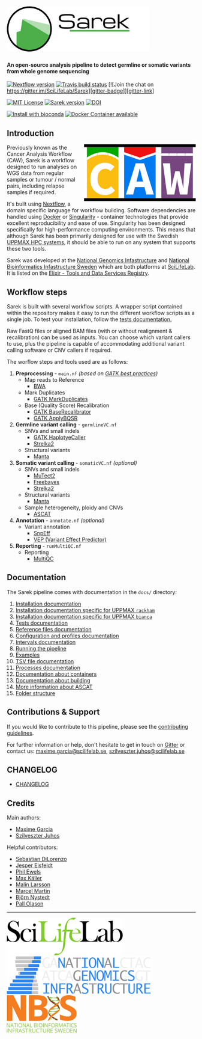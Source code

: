 # [![Sarek](https://raw.githubusercontent.com/SciLifeLab/Sarek/master/docs/images/Sarek_logo.png "Sarek")](http://opensource.scilifelab.se/projects/sarek/)

#### An open-source analysis pipeline to detect germline or somatic variants from whole genome sequencing

[![Nextflow version][nextflow-badge]][nextflow-link]
[![Travis build status][travis-badge]][travis-link]
[![Join the chat on https://gitter.im/SciLifeLab/Sarek][gitter-badge]][gitter-link]

[![MIT License][license-badge]][license-link]
[![Sarek version][version-badge]][version-link]
[![DOI][zenodo-badge]][zenodo-link]

[![Install with bioconda][bioconda-badge]][bioconda-link]
[![Docker Container available][docker-badge]][docker-link]

## Introduction

<img align="right" title="CAW" src="https://raw.githubusercontent.com/SciLifeLab/Sarek/master/docs/images/CAW_logo.png">

Previously known as the Cancer Analysis Workflow (CAW),
Sarek is a workflow designed to run analyses on WGS data from regular samples or tumour / normal pairs, including relapse samples if required.

It's built using [Nextflow][nextflow-link], a domain specific language for workflow building.
Software dependencies are handled using [Docker](https://www.docker.com) or [Singularity](http://singularity.lbl.gov) - container technologies that provide excellent reproducibility and ease of use.
Singularity has been designed specifically for high-performance computing environments.
This means that although Sarek has been primarily designed for use with the Swedish [UPPMAX HPC systems](https://www.uppmax.uu.se), it should be able to run on any system that supports these two tools.

Sarek was developed at the [National Genomics Infastructure][ngi-link] and [National Bioinformatics Infastructure Sweden][nbis-link] which are both platforms at [SciLifeLab][scilifelab-link].
It is listed on the [Elixir - Tools and Data Services Registry](https://bio.tools/Sarek).

## Workflow steps

Sarek is built with several workflow scripts.
A wrapper script contained within the repository makes it easy to run the different workflow scripts as a single job.
To test your installation, follow the [tests documentation.](https://github.com/SciLifeLab/Sarek/blob/master/docs/TESTS.md)

Raw FastQ files or aligned BAM files (with or without realignment & recalibration) can be used as inputs.
You can choose which variant callers to use, plus the pipeline is capable of accommodating additional variant calling software or CNV callers if required.

The worflow steps and tools used are as follows:

1. **Preprocessing** - `main.nf` _(based on [GATK best practices](https://software.broadinstitute.org/gatk/best-practices/))_
    * Map reads to Reference
        * [BWA](http://bio-bwa.sourceforge.net/)
    * Mark Duplicates
        * [GATK MarkDuplicates](https://github.com/broadinstitute/gatk)
    * Base (Quality Score) Recalibration
        * [GATK BaseRecalibrator](https://github.com/broadinstitute/gatk)
        * [GATK ApplyBQSR](https://github.com/broadinstitute/gatk)
2. **Germline variant calling** - `germlineVC.nf`
    * SNVs and small indels
        * [GATK HaplotyeCaller](https://github.com/broadinstitute/gatk)
        * [Strelka2](https://github.com/Illumina/strelka)
    * Structural variants
        * [Manta](https://github.com/Illumina/manta)
3. **Somatic variant calling** - `somaticVC.nf` _(optional)_
    * SNVs and small indels
        * [MuTect2](https://github.com/broadinstitute/gatk)
        * [Freebayes](https://github.com/ekg/freebayes)
        * [Strelka2](https://github.com/Illumina/strelka)
    * Structural variants
        * [Manta](https://github.com/Illumina/manta)
    * Sample heterogeneity, ploidy and CNVs
        * [ASCAT](https://github.com/Crick-CancerGenomics/ascat)
4. **Annotation** - `annotate.nf` _(optional)_
    * Variant annotation
        * [SnpEff](http://snpeff.sourceforge.net/)
        * [VEP (Variant Effect Predictor)](https://www.ensembl.org/info/docs/tools/vep/index.html)
5. **Reporting** - `runMultiQC.nf`
    * Reporting
        * [MultiQC](http://multiqc.info)

## Documentation

The Sarek pipeline comes with documentation in the `docs/` directory:

01. [Installation documentation](https://github.com/SciLifeLab/Sarek/blob/master/docs/INSTALL.md)
02. [Installation documentation specific for UPPMAX `rackham`](https://github.com/SciLifeLab/Sarek/blob/master/docs/INSTALL_RACKHAM.md)
03. [Installation documentation specific for UPPMAX `bianca`](https://github.com/SciLifeLab/Sarek/blob/master/docs/INSTALL_BIANCA.md)
04. [Tests documentation](https://github.com/SciLifeLab/Sarek/blob/master/docs/TESTS.md)
05. [Reference files documentation](https://github.com/SciLifeLab/Sarek/blob/master/docs/REFERENCES.md)
06. [Configuration and profiles documentation](https://github.com/SciLifeLab/Sarek/blob/master/docs/CONFIG.md)
07. [Intervals documentation](https://github.com/SciLifeLab/Sarek/blob/master/docs/INTERVALS.md)
08. [Running the pipeline](https://github.com/SciLifeLab/Sarek/blob/master/docs/USAGE.md)
09. [Examples](https://github.com/SciLifeLab/Sarek/blob/master/docs/USE_CASES.md)
10. [TSV file documentation](https://github.com/SciLifeLab/Sarek/blob/master/docs/TSV.md)
11. [Processes documentation](https://github.com/SciLifeLab/Sarek/blob/master/docs/PROCESS.md)
12. [Documentation about containers](https://github.com/SciLifeLab/Sarek/blob/master/docs/CONTAINERS.md)
13. [Documentation about building](https://github.com/SciLifeLab/Sarek/blob/master/docs/BUILD.md)
14. [More information about ASCAT](https://github.com/SciLifeLab/Sarek/blob/master/docs/ASCAT.md)
15. [Folder structure](https://github.com/SciLifeLab/Sarek/blob/master/docs/FOLDER.md)

## Contributions & Support

If you would like to contribute to this pipeline, please see the [contributing guidelines](https://github.com/SciLifeLab/Sarek/blob/master/.github/CONTRIBUTING.md).

For further information or help, don't hesitate to get in touch on [Gitter][gitter-link] or contact us: maxime.garcia@scilifelab.se, szilveszter.juhos@scilifelab.se

## CHANGELOG

- [CHANGELOG](https://github.com/SciLifeLab/Sarek/blob/master/CHANGELOG.md)

## Credits

Main authors:
* [Maxime Garcia](https://github.com/MaxUlysse)
* [Szilveszter Juhos](https://github.com/szilvajuhos)

Helpful contributors:
* [Sebastian DiLorenzo](https://github.com/Sebastian-D)
* [Jesper Eisfeldt](https://github.com/J35P312)
* [Phil Ewels](https://github.com/ewels)
* [Max Käller](https://github.com/gulfshores)
* [Malin Larsson](https://github.com/malinlarsson)
* [Marcel Martin](https://github.com/marcelm)
* [Björn Nystedt](https://github.com/bjornnystedt)
* [Pall Olason](https://github.com/pallolason)

--------------------------------------------------------------------------------

[![SciLifeLab](https://raw.githubusercontent.com/SciLifeLab/Sarek/master/docs/images/SciLifeLab_logo.png "SciLifeLab")][scilifelab-link]
[![NGI](https://raw.githubusercontent.com/SciLifeLab/Sarek/master/docs/images/NGI_logo.png "NGI")][ngi-link]
[![NBIS](https://raw.githubusercontent.com/SciLifeLab/Sarek/master/docs/images/NBIS_logo.png "NBIS")][nbis-link]

[bioconda-badge]:https://img.shields.io/badge/install%20with-bioconda-brightgreen.svg
[bioconda-link]:http://bioconda.github.io/
[docker-badge]: https://img.shields.io/docker/automated/maxulysse/sarek.svg
[docker-link]: https://hub.docker.com/r/maxulysse/sarek
[gitter-badge]: https://img.shields.io/badge/gitter-%20join%20chat%20%E2%86%92-4fb99a.svg
[gitter-link]: https://gitter.im/SciLifeLab/Sarek
[license-badge]: https://img.shields.io/github/license/SciLifeLab/Sarek.svg
[license-link]: https://github.com/SciLifeLab/Sarek/blob/master/LICENSE
[nbis-link]: https://www.nbis.se/
[nextflow-badge]: https://img.shields.io/badge/nextflow-%E2%89%A50.31.0-brightgreen.svg
[nextflow-link]: https://www.nextflow.io/
[ngi-link]: https://ngisweden.scilifelab.se/
[scilifelab-link]: https://www.scilifelab.se/
[travis-badge]: https://api.travis-ci.org/SciLifeLab/Sarek.svg
[travis-link]: https://travis-ci.org/SciLifeLab/Sarek
[version-badge]: https://img.shields.io/github/release/SciLifeLab/Sarek.svg
[version-link]: https://github.com/SciLifeLab/Sarek/releases/latest
[zenodo-badge]: https://zenodo.org/badge/54024046.svg
[zenodo-link]: https://zenodo.org/badge/latestdoi/54024046

